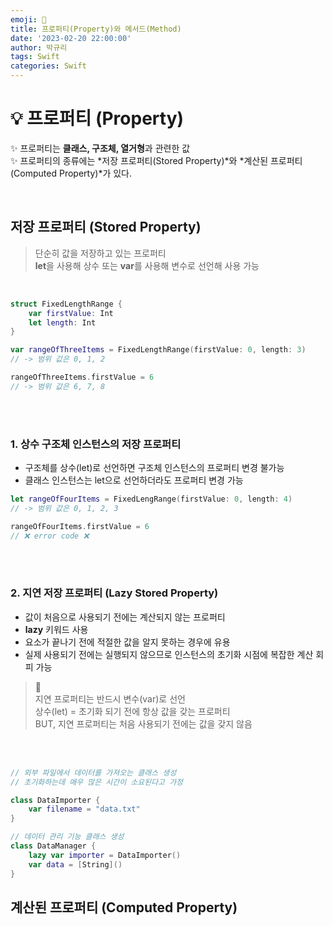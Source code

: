 ```yaml
---
emoji: 🧩
title: 프로퍼티(Property)와 메서드(Method)
date: '2023-02-20 22:00:00'
author: 박규리
tags: Swift 
categories: Swift
---
```


# 💡 프로퍼티 (Property)

✨ 프로퍼티는 **클래스, 구조체, 열거형**과 관련한 값 </br>
✨ 프로퍼티의 종류에는 *저장 프로퍼티(Stored Property)*와 *계산된 프로퍼티(Computed Property)*가 있다. </br>

</br>

## 저장 프로퍼티 (Stored Property)

> 단순히 값을 저장하고 있는 프로퍼티 </br>
> **let**을 사용해 상수 또는 **var**를 사용해 변수로 선언해 사용 가능 </br>

</br>

```swift
struct FixedLengthRange {
    var firstValue: Int
    let length: Int
}

var rangeOfThreeItems = FixedLengthRange(firstValue: 0, length: 3)
// -> 범위 값은 0, 1, 2 

rangeOfThreeItems.firstValue = 6
// -> 범위 값은 6, 7, 8 
```
</br>
</br>

### 1. 상수 구조체 인스턴스의 저장 프로퍼티 

* 구조체를 상수(let)로 선언하면 구조체 인스턴스의 프로퍼티 변경 불가능
* 클래스 인스턴스는 let으로 선언하더라도 프로퍼티 변경 가능

```swift
let rangeOfFourItems = FixedLengRange(firstValue: 0, length: 4)
// -> 범위 값은 0, 1, 2, 3

rangeOfFourItems.firstValue = 6
// ❌ error code ❌
```

</br>
</br>

### 2. 지연 저장 프로퍼티 (Lazy Stored Property)

* 값이 처음으로 사용되기 전에는 계산되지 않는 프로퍼티
* **lazy** 키워드 사용
* 요소가 끝나기 전에 적절한 값을 알지 못하는 경우에 유용
* 실제 사용되기 전에는 실행되지 않으므로 인스턴스의 초기화 시점에 복잡한 계산 회피 가능

> 📝 </br>
> 지연 프로퍼티는 반드시 변수(var)로 선언 </br>
> 상수(let) = 초기화 되기 전에 항상 값을 갖는 프로퍼티 </br>
> BUT, 지연 프로퍼티는 처음 사용되기 전에는 값을 갖지 않음

</br>
</br>

```swift
// 외부 파일에서 데이터를 가져오는 클래스 생성
// 초기화하는데 매우 많은 시간이 소요된다고 가정 

class DataImporter {
    var filename = "data.txt"
}

// 데이터 관리 기능 클래스 생성
class DataManager {
    lazy var importer = DataImporter()
    var data = [String]()
}
```

## 계산된 프로퍼티 (Computed Property)



